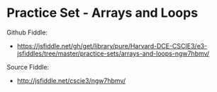# Practice Set - Arrays and Loops

Github Fiddle:
- https://jsfiddle.net/gh/get/library/pure/Harvard-DCE-CSCIE3/e3-jsfiddles/tree/master/practice-sets/arrays-and-loops-ngw7hbmv/

Source Fiddle:
- http://jsfiddle.net/cscie3/ngw7hbmv/

